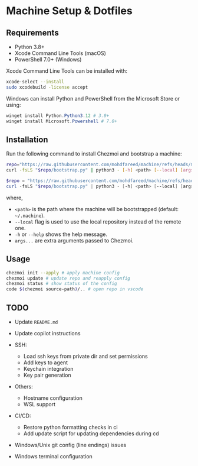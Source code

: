 # Machine Setup & Dotfiles

## Requirements

- Python 3.8+
- Xcode Command Line Tools (macOS)
- PowerShell 7.0+ (Windows)

Xcode Command Line Tools can be installed with:

```sh
xcode-select --install
sudo xcodebuild -license accept
```

Windows can install Python and PowerShell from the Microsoft Store or using:

```powershell
winget install Python.Python3.12 # 3.8+
winget install Microsoft.Powershell # 7.0+
```

## Installation

Run the following command to install Chezmoi and bootstrap a machine:

```sh
repo="https://raw.githubusercontent.com/mohdfareed/machine/refs/heads/main"
curl -fsLS "$repo/bootstrap.py" | python3 - [-h] <path> [--local] [args...]
```

```powershell
$repo = "https://raw.githubusercontent.com/mohdfareed/machine/refs/heads/main"
curl -fsLS "$repo/bootstrap.py" | python3 - [-h] <path> [--local] [args...]
```

where,

- `<path>` is the path where the machine will be bootstrapped (default: `~/.machine`).
- `--local` flag is used to use the local repository instead of the remote one.
- `-h` or `--help` shows the help message.
- `args...` are extra arguments passed to Chezmoi.


## Usage

```sh
chezmoi init --apply # apply machine config
chezmoi update # update repo and reapply config
chezmoi status # show status of the config
code $(chezmoi source-path)/.. # open repo in vscode
```

## TODO

- Update `README.md`
- Update copilot instructions

- SSH:
    - Load ssh keys from private dir and set permissions
    - Add keys to agent
    - Keychain integration
    - Key pair generation

- Others:
    - Hostname configuration
    - WSL support

- CI/CD:
    - Restore python formatting checks in ci
    - Add update script for updating dependencies during cd

- Windows/Unix git config (line endings) issues
- Windows terminal configuration
